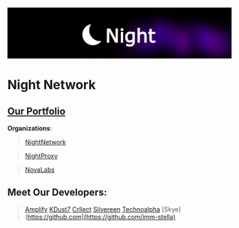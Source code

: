 <img src="https://raw.githubusercontent.com/Night-N3twork/.github/main/profile/IMG_5489.png" />

# Night Network

## [Our Portfolio](https://night-x.com)

**Organizations**:
> [NightNetwork](https://github.com/Night-N3twork)

> [NightProxy](https://github.com/NightProxy)

> [NovaLabs](https://github.com/novadevlabs)

## Meet Our Developers:

> [Amplify](https://github.com/not-amplify)
> [KDust7](httos://github.com/KDust7)
> [Crllect](https://github.com/crllect)
> [Silvereen](https://github.com/silvereengames)
> [Technoalpha](https://github.com/technoalpha9)
> [Skye](https://github.com](https://github.com/imm-stella)
